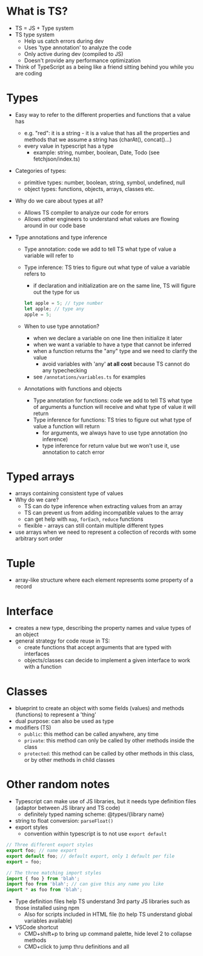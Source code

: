 # What is TS?
* TS = JS + Type system
* TS type system
    * Help us catch errors during dev
    * Uses 'type annotation' to analyze the code
    * Only active during dev (compiled to JS)
    * Doesn't provide any performance optimization
 * Think of TypeScript as a being like a friend sitting behind you while you are coding


# Types
* Easy way to refer to the different properties and functions that a value has
    * e.g. "red": it is a string - it is a value that has all the properties and methods that we assume a string has (charAt(), concat()...)
    * every value in typescript has a type
        * example: string, number, boolean, Date, Todo (see fetchjson/index.ts)
* Categories of types:
    * primitive types: number, boolean, string, symbol, undefined, null
    * object types: functions, objects, arrays, classes etc.
* Why do we care about types at all?
    * Allows TS compiler to analyze our code for errors
    * Allows other engineers to understand what values are flowing around in our code base

* Type annotations and type inference
    * Type annotation: code we add to tell TS what type of value a variable will refer to
    * Type inference: TS tries to figure out what type of value a variable refers to
        * if declaration and initialization are on the same line, TS will figure out the type for us
        ```javascript
        let apple = 5; // type number
        let apple; // type any
        apple = 5;
        ```
    * When to use type annotation?
        * when we declare a variable on one line then initialize it later
        * when we want a variable to have a type that cannot be inferred
        * when a function returns the "any" type and we need to clarify the value
            * avoid variables with 'any' **at all cost** because TS cannot do any typechecking
        * see `/annotations/variables.ts` for examples

    * Annotations with functions and objects
        * Type annotation for functions: code we add to tell TS what type of arguments a function will receive and what type of value it will return
        * Type inference for functions: TS tries to figure out what type of value a function will return
            * for arguments, we always have to use type annotation (no inference)
            * type inference for return value but we won't use it, use annotation to catch error


# Typed arrays
* arrays containing consistent type of values
* Why do we care?
    * TS can do type inference when extracting values from an array
    * TS can prevent us from adding incompatible values to the array
    * can get help with `map`, `forEach`, `reduce` functions
    * flexible - arrays can still contain multiple different types
* use arrays when we need to represent a collection of records with some arbitrary sort order

# Tuple
* array-like structure where each element represents some property of a record

# Interface
* creates a new type, describing the property names and value types of an object
* general strategy for code reuse in TS:
    * create functions that accept arguments that are typed with interfaces
    * objects/classes can decide to implement a given interface to work with a function

# Classes
* blueprint to create an object with some fields (values) and methods (functions) to represent a 'thing'
* dual purpose: can also be used as type
* modifiers (TS)
    * `public`: this method can be called anywhere, any time
    * `private`: this method can only be called by other methods inside the class
    * `protected`: this method can be called by other methods in this class, or by other methods in child classes

# Other random notes
* Typescript can make use of JS libraries, but it needs type definition files (adaptor between JS library and TS code)
    * definitely typed naming scheme: @types/{library name}
* string to float conversion: `parseFloat()`
* export styles
    * convention within typescript is to not use `export default`
```javascript
// Three different export styles
export foo; // name export
export default foo; // default export, only 1 default per file
export = foo;

// The three matching import styles
import { foo } from 'blah';
import foo from 'blah'; // can give this any name you like
import * as foo from 'blah';
```
* Type definition files help TS understand 3rd party JS libraries such as those installed using npm
    * Also for scripts included in HTML file (to help TS understand global variables available)
* VSCode shortcut
    * CMD+shift+p to bring up command palette, hide level 2 to collapse methods
    * CMD+click to jump thru definitions and all
